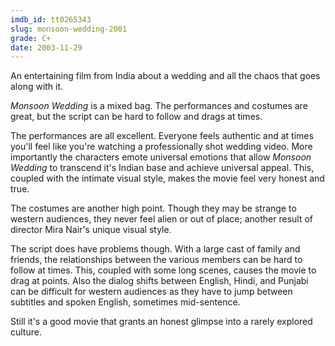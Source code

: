 ```yaml
---
imdb_id: tt0265343
slug: monsoon-wedding-2001
grade: C+
date: 2003-11-29
---
```


An entertaining film from India about a wedding and all the chaos that goes along with it.

_Monsoon Wedding_ is a mixed bag. The performances and costumes are great, but the script can be hard to follow and drags at times.

The performances are all excellent. Everyone feels authentic and at times you'll feel like you're watching a professionally shot wedding video. More importantly the characters emote universal emotions that allow _Monsoon Wedding_ to transcend it's Indian base and achieve universal appeal. This, coupled with the intimate visual style, makes the movie feel very honest and true.

The costumes are another high point. Though they may be strange to western audiences, they never feel alien or out of place; another result of director Mira Nair's unique visual style.

The script does have problems though. With a large cast of family and friends, the relationships between the various members can be hard to follow at times. This, coupled with some long scenes, causes the movie to drag at points. Also the dialog shifts between English, Hindi, and Punjabi can be difficult for western audiences as they have to jump between subtitles and spoken English, sometimes mid-sentence.

Still it's a good movie that grants an honest glimpse into a rarely explored culture.
